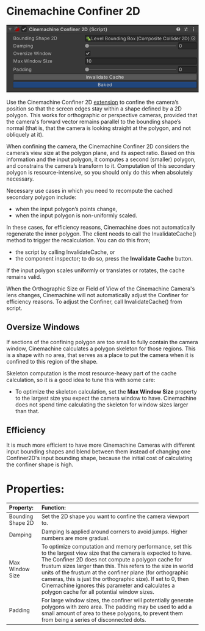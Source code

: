 # Cinemachine Confiner 2D

![](images/CinemachineConfiner2Dc.png)

Use the Cinemachine Confiner 2D [extension](https://docs.unity3d.com/Packages/com.unity.cinemachine@2.6/manual/CinemachineVirtualCameraExtensions.html) to confine the camera’s position so that the screen edges stay within a shape defined by a 2D polygon. This works for orthographic or perspective cameras, provided that the camera's forward vector remains parallel to the bounding shape’s normal (that is, that the camera is looking straight at the polygon, and not obliquely at it).

When confining the camera, the Cinemachine Confiner 2D considers the camera’s view size at the polygon plane, and its aspect ratio. Based on this information and the input polygon, it computes a second (smaller) polygon, and constrains the camera’s transform to it. Computation of this secondary polygon is resource-intensive, so you should only do this when absolutely necessary. 

Necessary use cases in which you need to recompute the cached secondary polygon include:

- when the input polygon’s points change,
- when the input polygon is non-uniformly scaled.

In these cases, for efficiency reasons, Cinemachine does not automatically regenerate the inner polygon. The client needs to call the InvalidateCache() method to trigger the recalculation. You can do this from; 

- the script by calling InvalidateCache, or 
- the component inspector; to do so, press the **Invalidate Cache** button.

If the input polygon scales uniformly or translates or rotates, the cache remains valid.

When the Orthographic Size or Field of View of the Cinemachine Camera's lens changes, Cinemachine will not automatically adjust the Confiner for efficiency reasons. To adjust the Confiner, call InvalidateCache() from script.

## Oversize Windows
If sections of the confining polygon are too small to fully contain the camera window, Cinemachine calculates a polygon skeleton for those regions. This is a shape with no area, that serves as a place to put the camera when it is confined to this region of the shape.

Skeleton computation is the most resource-heavy part of the cache calculation, so it is a good idea to tune this with some care:

- To optimize the skeleton calculation, set the **Max Window Size** property to the largest size you expect the camera window to have. Cinemachine does not spend time calculating the skeleton for window sizes larger than that.

## Efficiency
It is much more efficient to have more Cinemachine Cameras with different input bounding shapes and blend between them instead of changing one Confiner2D's input bounding shape, because the initial cost of calculating the confiner shape is high.


# Properties:

|**Property:**|**Function:**|
|:---|:---|
|Bounding Shape 2D|Set the 2D shape you want to confine the camera viewport to.|
|Damping|Damping Is applied around corners to avoid jumps. Higher numbers are more gradual.|
|Max Window Size|To optimize computation and memory performance, set this to the largest view size that the camera is expected to have. The Confiner 2D does not compute a polygon cache for frustum sizes larger than this. This refers to the size in world units of the frustum at the confiner plane (for orthographic cameras, this is just the orthographic size). If set to 0, then Cinemachine ignores this parameter and calculates a polygon cache for all potential window sizes.|
|Padding|For large window sizes, the confiner will potentially generate polygons with zero area.  The padding may be used to add a small amount of area to these polygons, to prevent them from being a series of disconnected dots.|